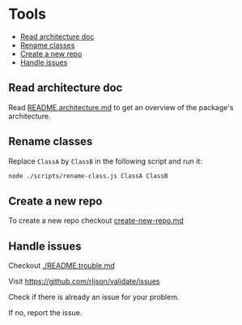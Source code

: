<!--
@license
Copyright (c) 2025 Rljson

Use of this source code is governed by terms that can be
found in the LICENSE file in the root of this package.
-->

# Tools

- [Read architecture doc](#read-architecture-doc)
- [Rename classes](#rename-classes)
- [Create a new repo](#create-a-new-repo)
- [Handle issues](#handle-issues)

## Read architecture doc

Read [README.architecture.md](./README.architecture.md) to get an overview
of the package's architecture.

## Rename classes

Replace `ClassA` by `ClassB` in the following script and run it:

```bash
node ./scripts/rename-class.js ClassA ClassB
```

## Create a new repo

To create a new repo checkout [create-new-repo.md](doc/workflows/create-new-repo.md)

## Handle issues

Checkout [./README.trouble.md](./README.trouble.md)

Visit <https://github.com/rljson/validate/issues>

Check if there is already an issue for your problem.

If no, report the issue.
